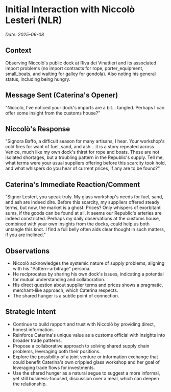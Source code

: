 # Initial Interaction with Niccolò Lesteri (NLR)

*Date: 2025-06-08*

## Context
Observing Niccolò's public dock at Riva dei Vinattieri and its associated import problems (no import contracts for rope, porter_equipment, small_boats, and waiting for galley for gondola). Also noting his general status, including being hungry.

## Message Sent (Caterina's Opener)
"Niccolò, I've noticed your dock's imports are a bit... tangled. Perhaps I can offer some insight from the customs house?"

## Niccolò's Response
"Signora Baffo, a difficult season for many artisans, I hear. Your workshop's cold fires for want of fuel, sand, and ash... it is a story repeated across Venice, much like my own dock's thirst for rope and boats. These are not isolated shortages, but a troubling pattern in the Republic's supply. Tell me, what terms were your usual suppliers offering before this scarcity took hold, and what whispers do you hear of current prices, if any are to be found?"

## Caterina's Immediate Reaction/Comment
"Signor Lesteri, you speak truly. My glass workshop's needs for fuel, sand, and ash are indeed dire. Before this scarcity, my suppliers offered steady terms, but now, the market is a ghost. Prices? Only whispers of exorbitant sums, if the goods can be found at all. It seems our Republic's arteries are indeed constricted. Perhaps my daily observations at the customs house, combined with your own insights from the docks, could help us both untangle this knot. I find a full belly often aids clear thought in such matters, if you are inclined."

## Observations
- Niccolò acknowledges the systemic nature of supply problems, aligning with his "Pattern-arbitrage" persona.
- He reciprocates by sharing his own dock's issues, indicating a potential for mutual understanding and collaboration.
- His direct question about supplier terms and prices shows a pragmatic, merchant-like approach, which Caterina respects.
- The shared hunger is a subtle point of connection.

## Strategic Intent
- Continue to build rapport and trust with Niccolò by providing direct, honest information.
- Reinforce Caterina's unique value as a customs official with insights into broader trade patterns.
- Propose a collaborative approach to solving shared supply chain problems, leveraging both their positions.
- Explore the possibility of a joint venture or information exchange that could benefit Caterina's own crippled glass workshop and her goal of leveraging trade flows for investments.
- Use the shared hunger as a natural segue to suggest a more informal, yet still business-focused, discussion over a meal, which can deepen the relationship.
